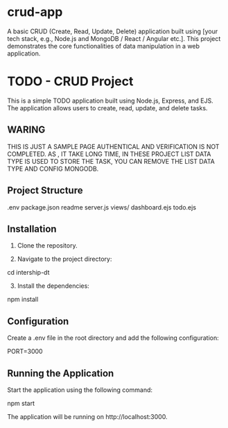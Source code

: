 # crud-app
A basic CRUD (Create, Read, Update, Delete) application built using [your tech stack, e.g., Node.js and MongoDB / React / Angular etc.]. This project demonstrates the core functionalities of data manipulation in a web application.
# TODO - CRUD Project

This is a simple TODO application built using Node.js, Express, and EJS. The application allows users to create, read, update, and delete tasks.

## WARING 
THIS IS JUST A SAMPLE PAGE AUTHENTICAL AND VERIFICATION IS NOT COMPLETED. AS , IT TAKE LONG TIME, 
IN THESE PROJECT LIST DATA TYPE IS USED TO STORE THE TASK, YOU CAN REMOVE THE LIST DATA TYPE AND CONFIG MONGODB.

## Project Structure
.env
 package.json
  readme 
  server.js
   views/
    dashboard.ejs
     todo.ejs


## Installation

1. Clone the repository.

2. Navigate to the project directory:

cd intership-dt

3. Install the dependencies:

npm install


## Configuration

Create a .env file in the root directory and add the following
configuration:

PORT=3000

## Running the Application
Start the application using the following command:

npm start

The application will be running on http://localhost:3000.
